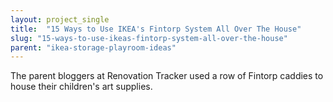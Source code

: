 ```yaml
---
layout: project_single
title:  "15 Ways to Use IKEA's Fintorp System All Over The House"
slug: "15-ways-to-use-ikeas-fintorp-system-all-over-the-house"
parent: "ikea-storage-playroom-ideas"
---
```

The parent bloggers at Renovation Tracker used a row of Fintorp caddies to house their children's art supplies.
